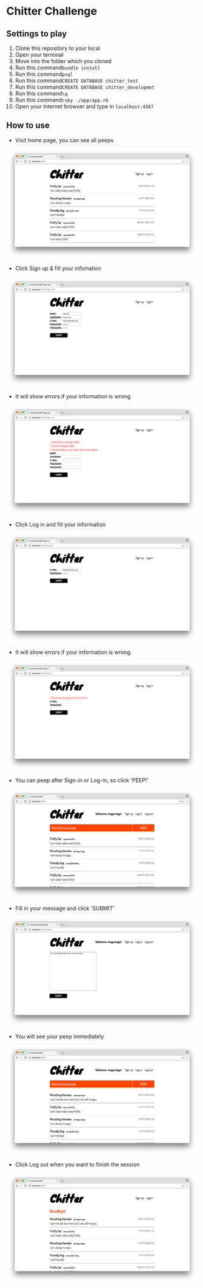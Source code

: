 Chitter Challenge
=================

Settings to play
-------

1. Clone this repository to your local
2. Open your terminal
3. Move into the folder which you cloned
4. Run this command```bundle install```
5. Run this command```psql```
6. Run this command```CREATE DATABASE chitter_test```
7. Run this command```CREATE DATABASE chitter_developmet```
7. Run this command```\q```
8. Run this command```ruby ./app/app.rb```
9. Open your internet browser and type in ```localhost:4567```


How to use
-------

- Visit home page, you can see all peeps

![Chitter_home](https://github.com/fenglish/images/blob/master/chitter_1.png)

- Click Sign up & fill your infomation

![Chitter_sign_up](https://github.com/fenglish/images/blob/master/chitter_2.png)

- It will show errors if your information is wrong.

![Chitter_sign_up_errors](https://github.com/fenglish/images/blob/master/chitter_3.png)

- Click Log in and fill your information

![Chitter_log_in](https://github.com/fenglish/images/blob/master/chitter_4.png)

- It will show errors if your information is wrong.

![Chitter_log_in_errors](https://github.com/fenglish/images/blob/master/chitter_8.png)

- You can peep after Sign-in or Log-in, so click 'PEEP!'

![Chitter_peep](https://github.com/fenglish/images/blob/master/chitter_5.png)

- Fill in your message and click 'SUBMIT'

![Chitter_add_peep](https://github.com/fenglish/images/blob/master/chitter_6.png)

- You will see your peep immediately

![Chitter_home](https://github.com/fenglish/images/blob/master/chitter_9.png)

- Click Log out when you want to finish the session

![Chitter_log_out](https://github.com/fenglish/images/blob/master/chitter_7.png)
